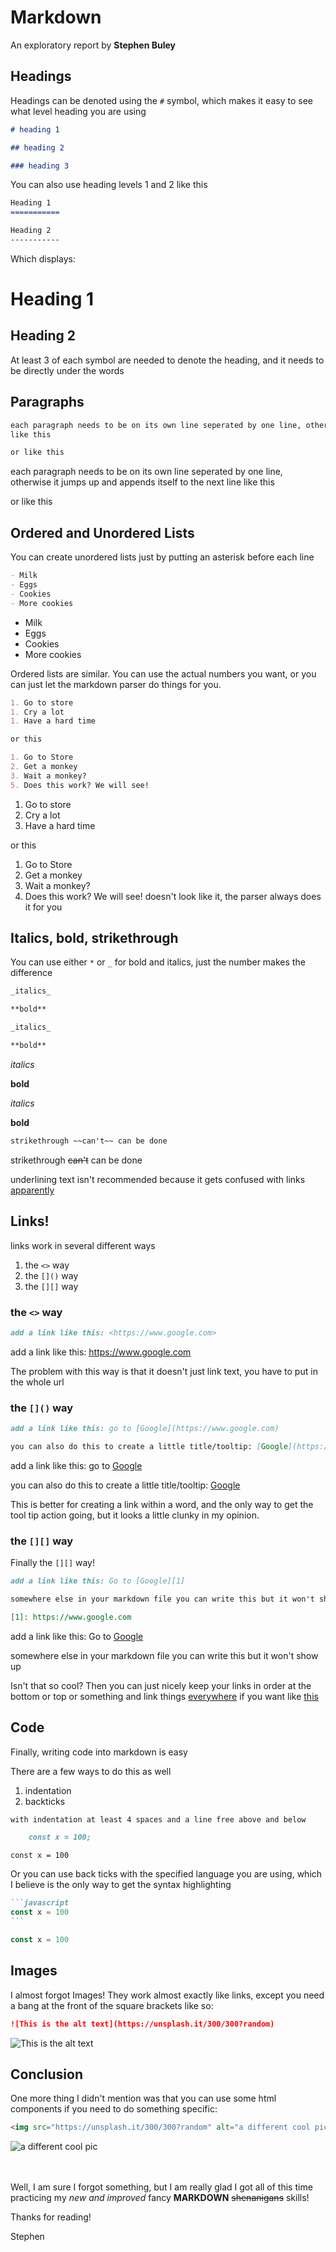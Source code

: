 # Markdown

An exploratory report by **Stephen Buley**

## Headings

Headings can be denoted using the `#` symbol, which makes it easy to see what level heading you are using

```markdown
# heading 1

## heading 2

### heading 3
```

You can also use heading levels 1 and 2 like this

```md
Heading 1
===========

Heading 2
-----------
```
Which displays:

Heading 1
===========

Heading 2
-----------


At least 3 of each symbol are needed to denote the heading, and it needs to be directly under the words

## Paragraphs

```markdown
each paragraph needs to be on its own line seperated by one line, otherwise it jumps up and appends itself to the next line
like this

or like this
```

each paragraph needs to be on its own line seperated by one line, otherwise it jumps up and appends itself to the next line
like this

or like this

## Ordered and Unordered Lists

You can create unordered lists just by putting an asterisk before each line

```markdown
- Milk
- Eggs
- Cookies
- More cookies
```

- Milk
- Eggs
- Cookies
- More cookies

Ordered lists are similar. You can use the actual numbers you want, or you can just let the markdown parser do things for you.

```markdown
1. Go to store
1. Cry a lot
1. Have a hard time

or this

1. Go to Store
2. Get a monkey
3. Wait a monkey?
5. Does this work? We will see!
```

1. Go to store
1. Cry a lot
1. Have a hard time

or this

1. Go to Store
2. Get a monkey
3. Wait a monkey?
5. Does this work? We will see! doesn't look like it, the parser always does it for you

## Italics, bold, strikethrough

You can use either `*` or `_` for bold and italics, just the number makes the difference

```markdown
_italics_

**bold**

_italics_

**bold**
```

_italics_

**bold**

_italics_

**bold**

```markdown
strikethrough ~~can't~~ can be done
```

strikethrough ~~can't~~ can be done

underlining text isn't recommended because it gets confused with links <u>apparently</u>

## Links!

links work in several different ways

1. the `<>` way
2. the `[]()` way
3. the `[][]` way

### the `<>` way

```markdown
add a link like this: <https://www.google.com>
```

add a link like this: <https://www.google.com>

The problem with this way is that it doesn't just link text, you have to put in the whole url

### the `[]()` way

```markdown
add a link like this: go to [Google](https://www.google.com)

you can also do this to create a little title/tooltip: [Google](https://www.google.com "This is the tool tip")
```

add a link like this: go to [Google](https://www.google.com)

you can also do this to create a little title/tooltip: [Google](https://www.google.com "This is the tool tip")

This is better for creating a link within a word, and the only way to get the tool tip action going, but it looks a little clunky in my opinion.

### the `[][]` way

Finally the `[][]` way!

```markdown
add a link like this: Go to [Google][1]

somewhere else in your markdown file you can write this but it won't show up

[1]: https://www.google.com
```

add a link like this: Go to [Google][1]

somewhere else in your markdown file you can write this but it won't show up

[1]: https://www.google.com

Isn't that so cool? Then you can just nicely keep your links in order at the bottom or top or something and link things [everywhere][1] if you want like [this][1]

## Code

Finally, writing code into markdown is easy

There are a few ways to do this as well

1. indentation
2. backticks

```markdown
with indentation at least 4 spaces and a line free above and below

    const x = 100;
```

    const x = 100

Or you can use back ticks with the specified language you are using, which I believe is the only way to get the syntax highlighting

````markdown
```javascript
const x = 100
```
````

```javascript
const x = 100
```

## Images

I almost forgot Images! They work almost exactly like links, except you need a bang at the front of the square brackets like so:

```markdown
![This is the alt text](https://unsplash.it/300/300?random)
```

![This is the alt text](https://unsplash.it/300/300?random)

## Conclusion

One more thing I didn't mention was that you can use some html components if you need to do something specific:

```markdown
<img src="https://unsplash.it/300/300?random" alt="a different cool pic" id="pic-i-need-an-id-on">
```

<img src="https://unsplash.it/300/300?random" alt="a different cool pic" id="pic-i-need-an-id-on">

<br><br>
Well, I am sure I forgot something, but I am really glad I got all of this time practicing my _new and improved_ fancy **MARKDOWN** ~~shenanigans~~ skills!

Thanks for reading!

Stephen
